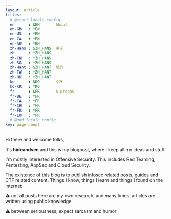 ```yaml
---
layout: article
titles:
  # @start locale config
  en      : &EN       About
  en-GB   : *EN
  en-US   : *EN
  en-CA   : *EN
  en-AU   : *EN
  zh-Hans : &ZH_HANS  关于
  zh      : *ZH_HANS
  zh-CN   : *ZH_HANS
  zh-SG   : *ZH_HANS
  zh-Hant : &ZH_HANT  關於
  zh-TW   : *ZH_HANT
  zh-HK   : *ZH_HANT
  ko      : &KO       소개
  ko-KR   : *KO
  fr      : &FR       À propos
  fr-BE   : *FR
  fr-CA   : *FR
  fr-CH   : *FR
  fr-FR   : *FR
  fr-LU   : *FR
  # @end locale config
key: page-about
---
```


Hi there and welcome folks, 

It's <strong>hideandsec</strong> and this is my blogpost, where I keep all my ideas and stuff. 

I'm mostly interested in Offensive Security. This includes Red Teaming, Pentesting, AppSec and Cloud Security. 

The existence of this blog is to publish infosec related posts, guides and CTF related content.
Things I know, things I learn and things I found on the internet

⚠️ not all posts here are my own research, and many times, articles are written using public knowledge.

⚠️ between seriousness, expect sarcasm and humor
